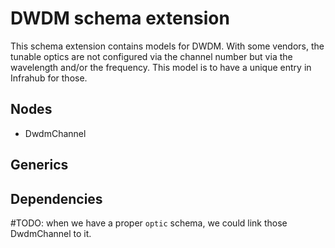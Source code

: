 # DWDM schema extension

This schema extension contains models for DWDM.
With some vendors, the tunable optics are not configured via the channel number but via the wavelength and/or the frequency. This model is to have a unique entry in Infrahub for those.

## Nodes

- DwdmChannel

## Generics

## Dependencies

#TODO: when we have a proper `optic` schema, we could link those DwdmChannel to it.